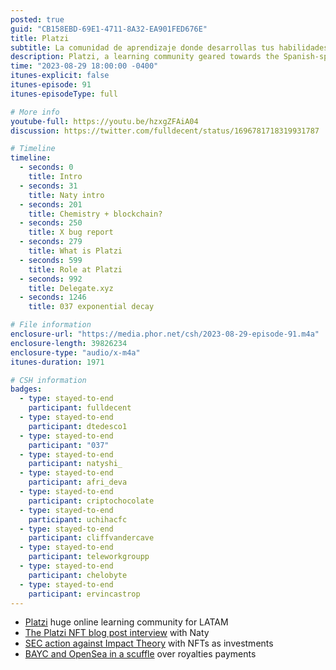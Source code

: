 ```yaml
---
posted: true
guid: "CB158EBD-69E1-4711-8A32-EA901FED676E"
title: Platzi
subtitle: La comunidad de aprendizaje donde desarrollas tus habilidades
description: Platzi, a learning community geared towards the Spanish-speaking audience. Naty, from Platzi, sheds light on the platform's vision, fostering a sense of community beyond mere content delivery. The importance of blockchain in Latin America was underscored, given the tech and language barriers. Platzi, with its eight different schools, emphasizes hands-on experiences like hackathons. The episode also touches on the broader perspective of blockchain's reception in Latin American governments, with countries like Argentina being rather skeptical. Another key highlight is the exploration of a technical Solidity issue about exponential decay presented by @037. The overarching theme emphasizes learning through doing, with a nod to Platzi's impactful role in the tech education space. 
time: "2023-08-29 18:00:00 -0400"
itunes-explicit: false
itunes-episode: 91
itunes-episodeType: full

# More info
youtube-full: https://youtu.be/hzxgZFAiA04
discussion: https://twitter.com/fulldecent/status/1696781718319931787

# Timeline
timeline:
  - seconds: 0
    title: Intro
  - seconds: 31
    title: Naty intro
  - seconds: 201
    title: Chemistry + blockchain?
  - seconds: 250
    title: X bug report
  - seconds: 279
    title: What is Platzi
  - seconds: 599
    title: Role at Platzi
  - seconds: 992
    title: Delegate.xyz
  - seconds: 1246
    title: 037 exponential decay

# File information
enclosure-url: "https://media.phor.net/csh/2023-08-29-episode-91.m4a"
enclosure-length: 39826234
enclosure-type: "audio/x-m4a"
itunes-duration: 1971

# CSH information
badges:
  - type: stayed-to-end
    participant: fulldecent
  - type: stayed-to-end
    participant: dtedesco1
  - type: stayed-to-end
    participant: "037"
  - type: stayed-to-end
    participant: natyshi_
  - type: stayed-to-end
    participant: afri_deva
  - type: stayed-to-end
    participant: criptochocolate
  - type: stayed-to-end
    participant: uchihacfc
  - type: stayed-to-end
    participant: cliffvandercave
  - type: stayed-to-end
    participant: teleworkgroupp
  - type: stayed-to-end
    participant: chelobyte
  - type: stayed-to-end
    participant: ervincastrop
---
```


- [Platzi](https://platzi.com) huge online learning community for LATAM
- [The Platzi NFT blog post interview](https://platzi.com/blog/ha-llegado-el-fin-de-los-nfts/) with Naty
- [SEC action against Impact Theory](https://www.sec.gov/news/press-release/2023-163) with NFTs as investments
- [BAYC and OpenSea in a scuffle](https://www.theverge.com/2023/8/18/23837677/bayc-opensea-drops-support-creator-royalty-fees) over royalties payments
